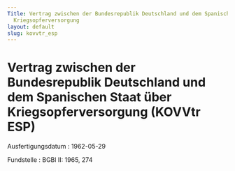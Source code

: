 ```yaml
---
Title: Vertrag zwischen der Bundesrepublik Deutschland und dem Spanischen Staat über
  Kriegsopferversorgung
layout: default
slug: kovvtr_esp
---
```


# Vertrag zwischen der Bundesrepublik Deutschland und dem Spanischen Staat über Kriegsopferversorgung (KOVVtr ESP)

Ausfertigungsdatum
:   1962-05-29

Fundstelle
:   BGBl II: 1965, 274

